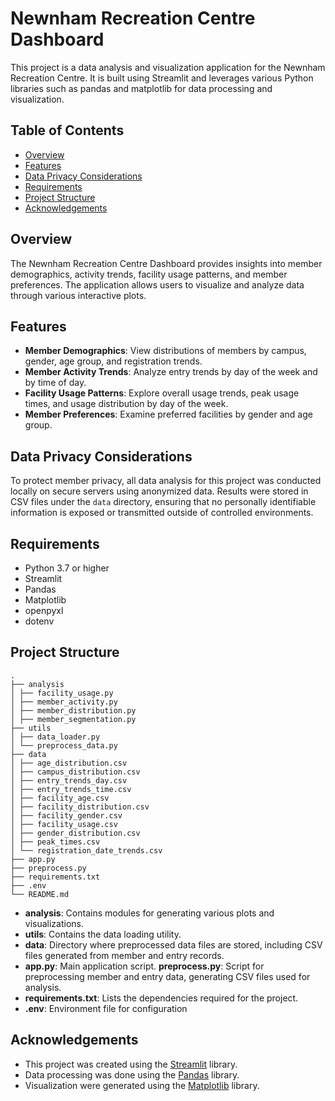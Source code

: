 # Newnham Recreation Centre Dashboard
This project is a data analysis and visualization application for the Newnham Recreation Centre. It is built using Streamlit and leverages various Python libraries such as pandas and matplotlib for data processing and visualization.


## Table of Contents
- [Overview](#overview)
- [Features](#features)
- [Data Privacy Considerations](#data-privacy-considerations)
- [Requirements](#requirements)
- [Project Structure](#project-structure)
- [Acknowledgements](#acknowledgements)


## Overview
The Newnham Recreation Centre Dashboard provides insights into member demographics, activity trends, facility usage patterns, and member preferences. The application allows users to visualize and analyze data through various interactive plots.


## Features
- **Member Demographics**: View distributions of members by campus, gender, age group, and registration trends.
- **Member Activity Trends**: Analyze entry trends by day of the week and by time of day.
- **Facility Usage Patterns**: Explore overall usage trends, peak usage times, and usage distribution by day of the week.
- **Member Preferences**: Examine preferred facilities by gender and age group.


## Data Privacy Considerations
To protect member privacy, all data analysis for this project was conducted locally on secure servers using anonymized data. Results were stored in CSV files under the `data` directory, ensuring that no personally identifiable information is exposed or transmitted outside of controlled environments.


## Requirements
- Python 3.7 or higher
- Streamlit
- Pandas
- Matplotlib
- openpyxl
- dotenv


## Project Structure
```
.
├── analysis
│ ├── facility_usage.py
│ ├── member_activity.py
│ ├── member_distribution.py
│ ├── member_segmentation.py
├── utils
│ ├── data_loader.py
│ └── preprocess_data.py
├── data
│ ├── age_distribution.csv
│ ├── campus_distribution.csv
│ ├── entry_trends_day.csv
│ ├── entry_trends_time.csv
│ ├── facility_age.csv
│ ├── facility_distribution.csv
│ ├── facility_gender.csv
│ ├── facility_usage.csv
│ ├── gender_distribution.csv
│ ├── peak_times.csv
│ └── registration_date_trends.csv
├── app.py
├── preprocess.py
├── requirements.txt
├── .env
└── README.md
```
- **analysis**: Contains modules for generating various plots and visualizations.
- **utils**: Contains the data loading utility.
- **data**: Directory where preprocessed data files are stored, including CSV files generated from member and entry records.
- **app.py**: Main application script.
 **preprocess.py**: Script for preprocessing member and entry data, generating CSV files used for analysis.
- **requirements.txt**: Lists the dependencies required for the project.
- **.env**: Environment file for configuration


## Acknowledgements
- This project was created using the [Streamlit](https://streamlit.io/) library.
- Data processing was done using the [Pandas](https://pandas.pydata.org/) library.
- Visualization were generated using the [Matplotlib](https://matplotlib.org/) library.
